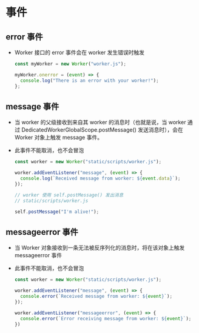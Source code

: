 # 事件

## error 事件

+ Worker 接口的 error 事件会在 worker 发生错误时触发

  ```js
  const myWorker = new Worker("worker.js");

  myWorker.onerror = (event) => {
    console.log("There is an error with your worker!");
  };
  ```

## message 事件

+ 当 worker 的父级接收到来自其 worker 的消息时（也就是说，当 worker 通过 DedicatedWorkerGlobalScope.postMessage() 发送消息时），会在 Worker 对象上触发 message 事件。

+ 此事件不能取消，也不会冒泡

  ```js
  const worker = new Worker("static/scripts/worker.js");

  worker.addEventListener("message", (event) => {
    console.log(`Received message from worker: ${event.data}`);
  });

  // worker 使用 self.postMessage() 发出消息
  // static/scripts/worker.js

  self.postMessage("I'm alive!");
  ```

## messageerror 事件

+ 当 Worker 对象接收到一条无法被反序列化的消息时，将在该对象上触发 messageerror 事件

+ 此事件不能取消，也不会冒泡

  ```js
  const worker = new Worker("static/scripts/worker.js");

  worker.addEventListener("message", (event) => {
    console.error(`Received message from worker: ${event}`);
  });

  worker.addEventListener("messageerror", (event) => {
    console.error(`Error receiving message from worker: ${event}`);
  })
  ```

